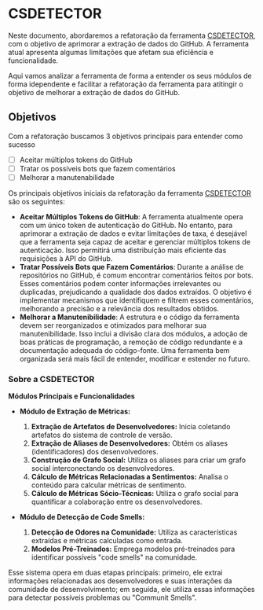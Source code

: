 # CSDETECTOR

Neste documento, abordaremos a refatoração da ferramenta [CSDETECTOR](https://github.com/Nuri22/csDetector), com o 
objetivo de aprimorar a extração de dados do GitHub. A ferramenta atual apresenta algumas limitações que afetam sua eficiência e funcionalidade.

Aqui vamos analizar a ferramenta de forma a entender os seus módulos de forma idependente
e facilitar a refatoração da ferramenta para atitingir o objetivo de melhorar a extração de dados do GitHub.

## Objetivos

Com a refatoração buscamos 3 objetivos principais para entender como sucesso

- [ ] Aceitar múltiplos tokens do GitHub
- [ ] Tratar os possíveis bots que fazem comentários
- [ ] Melhorar a manutenabilidade

Os principais objetivos iniciais da refatoração da ferramenta [CSDETECTOR](https://github.com/Nuri22/csDetector) são os seguintes:

- **Aceitar Múltiplos Tokens do GitHub**: A ferramenta atualmente opera com um único token de autenticação do GitHub. No entanto, para aprimorar a extração de dados e evitar limitações de taxa, é desejável que a ferramenta seja capaz de aceitar e gerenciar múltiplos tokens de autenticação. Isso permitirá uma distribuição mais eficiente das requisições à API do GitHub.
- **Tratar Possíveis Bots que Fazem Comentários**: Durante a análise de repositórios no GitHub, é comum encontrar comentários feitos por bots. Esses comentários podem conter informações irrelevantes ou duplicadas, prejudicando a qualidade dos dados extraídos. O objetivo é implementar mecanismos que identifiquem e filtrem esses comentários, melhorando a precisão e a relevância dos resultados obtidos.
- **Melhorar a Manutenibilidade**: A estrutura e o código da ferramenta devem ser reorganizados e otimizados para melhorar sua manutenibilidade. Isso inclui a divisão clara dos módulos, a adoção de boas práticas de programação, a remoção de código redundante e a documentação adequada do código-fonte. Uma ferramenta bem organizada será mais fácil de entender, modificar e estender no futuro.

### Sobre a CSDETECTOR

**Módulos Principais e Funcionalidades**

- **Módulo de Extração de Métricas:**
  1. **Extração de Artefatos de Desenvolvedores:** Inicia coletando artefatos do sistema de controle de versão.
  2. **Extração de Aliases de Desenvolvedores:** Obtém os aliases (identificadores) dos desenvolvedores.
  3. **Construção de Grafo Social:** Utiliza os aliases para criar um grafo social interconectando os desenvolvedores.
  4. **Cálculo de Métricas Relacionadas a Sentimentos:** Analisa o conteúdo para calcular métricas de sentimento.
  5. **Cálculo de Métricas Sócio-Técnicas:** Utiliza o grafo social para quantificar a colaboração entre os desenvolvedores.

- **Módulo de Detecção de Code Smells:**
  1. **Detecção de Odores na Comunidade:** Utiliza as características extraídas e métricas calculadas como entrada.
  2. **Modelos Pré-Treinados:** Emprega modelos pré-treinados para identificar possíveis "code smells" na comunidade.
  
Esse sistema opera em duas etapas principais: primeiro, ele extrai informações relacionadas aos desenvolvedores e suas interações da comunidade de desenvolvimento; em seguida, ele utiliza essas informações para detectar possíveis problemas ou "Communit Smells".
